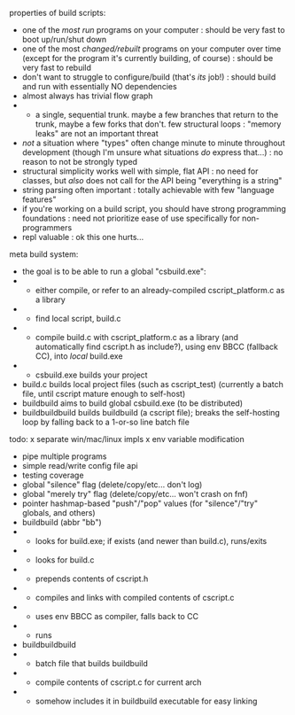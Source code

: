 properties of build scripts:
- one of the _most run_ programs on your computer
: should be very fast to boot up/run/shut down
- one of the most _changed/rebuilt_ programs on your computer over time (except for the program it's currently building, of course)
: should be very fast to rebuild
- don't want to struggle to configure/build (that's _its_ job!)
: should build and run with essentially NO dependencies
- almost always has trivial flow graph
- - a single, sequential trunk. maybe a few branches that return to the trunk, maybe a few forks that don't. few structural loops
: "memory leaks" are not an important threat
- _not_ a situation where "types" often change minute to minute throughout development (though I'm unsure what situations _do_ express that...)
: no reason to not be strongly typed
- structural simplicity works well with simple, flat API
: no need for classes, but _also_ does not call for the API being "everything is a string"
- string parsing often important
: totally achievable with few "language features"
- if you're working on a build script, you should have strong programming foundations
: need not prioritize ease of use specifically for non-programmers
- repl valuable
: ok this one hurts...

meta build system:
- the goal is to be able to run a global "csbuild.exe":
- - either compile, or refer to an already-compiled cscript_platform.c as a library
- - find local script, build.c
- - compile build.c with cscript_platform.c as a library (and automatically find cscript.h as include?), using env BBCC (fallback CC), into _local_ build.exe
- - csbuild.exe builds your project
- build.c builds local project files (such as cscript_test) (currently a batch file, until cscript mature enough to self-host)
- buildbuild aims to build global csbuild.exe (to be distributed)
- buildbuildbuild builds buildbuild (a cscript file); breaks the self-hosting loop by falling back to a 1-or-so line batch file

todo:
x separate win/mac/linux impls
x env variable modification
- pipe multiple programs
- simple read/write config file api
- testing coverage
- global "silence" flag (delete/copy/etc... don't log)
- global "merely try" flag (delete/copy/etc... won't crash on fnf)
- pointer hashmap-based "push"/"pop" values (for "silence"/"try" globals, and others)
- buildbuild (abbr "bb")
- - looks for build.exe; if exists (and newer than build.c), runs/exits
- - looks for build.c
- - prepends contents of cscript.h
- - compiles and links with compiled contents of cscript.c
- - uses env BBCC as compiler, falls back to CC
- - runs
- buildbuildbuild
- - batch file that builds buildbuild
- - compile contents of cscript.c for current arch
- - somehow includes it in buildbuild executable for easy linking
